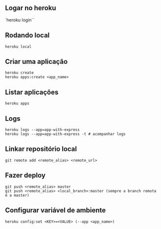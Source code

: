 ## Logar no heroku

`heroku login``

## Rodando local

```
heroku local
```

## Criar uma aplicação

```
heroku create
heroku apps:create <app_name>
```

## Listar aplicações

```
heroku apps
```

## Logs

```
heroku logs --app=app-with-express
heroku logs --app=app-with-express -t # acompanhar logs
```

## Linkar repositório local

```
git remote add <remote_alias> <remote_url>
```

## Fazer deploy

```
git push <remote_alias> master
git push <remote_alias> <local_branch>:master (sempre a branch remota é a master)
```

## Configurar variável de ambiente

```
heroku config:set <KEY>=<VALUE> (--app <app_name>)
```

